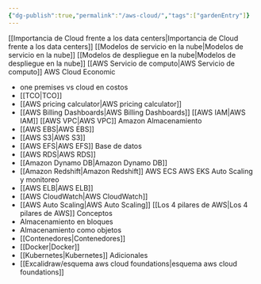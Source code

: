 ```yaml
---
{"dg-publish":true,"permalink":"/aws-cloud/","tags":["gardenEntry"]}
---
```



[[Importancia de Cloud frente a los data centers\|Importancia de Cloud frente a los data centers]]
[[Modelos de servicio en la nube\|Modelos de servicio en la nube]]
[[Modelos de despliegue en la nube\|Modelos de despliegue en la nube]]
[[AWS Servicio de computo\|AWS Servicio de computo]]
AWS Cloud Economic
- one premises vs cloud en costos
- [[TCO\|TCO]]
- [[AWS pricing calculator\|AWS pricing calculator]]
- [[AWS Billing Dashboards\|AWS Billing Dashboards]]
[[AWS IAM\|AWS IAM]]
[[AWS VPC\|AWS VPC]]
Amazon Almacenamiento
- [[AWS EBS\|AWS EBS]]
- [[AWS S3\|AWS S3]]
- [[AWS EFS\|AWS EFS]]
Base de datos
- [[AWS RDS\|AWS RDS]]
- [[Amazon Dynamo DB\|Amazon Dynamo DB]]
- [[Amazon Redshift\|Amazon Redshift]]
AWS ECS
AWS EKS
Auto Scaling y monitoreo
- [[AWS ELB\|AWS ELB]]
- [[AWS CloudWatch\|AWS CloudWatch]]
- [[AWS Auto Scaling\|AWS Auto Scaling]]
[[Los 4 pilares de AWS\|Los 4 pilares de AWS]]
Conceptos
- Almacenamiento en bloques
- Almacenamiento como objetos
- [[Contenedores\|Contenedores]]
- [[Docker\|Docker]]
- [[Kubernetes\|Kubernetes]]
Adicionales
- [[Excalidraw/esquema aws cloud foundations\|esquema aws cloud foundations]]